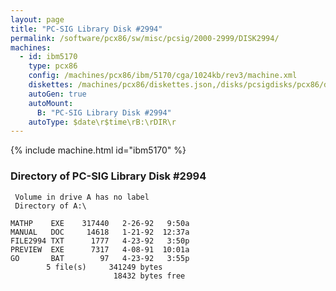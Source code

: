 ```yaml
---
layout: page
title: "PC-SIG Library Disk #2994"
permalink: /software/pcx86/sw/misc/pcsig/2000-2999/DISK2994/
machines:
  - id: ibm5170
    type: pcx86
    config: /machines/pcx86/ibm/5170/cga/1024kb/rev3/machine.xml
    diskettes: /machines/pcx86/diskettes.json,/disks/pcsigdisks/pcx86/diskettes.json
    autoGen: true
    autoMount:
      B: "PC-SIG Library Disk #2994"
    autoType: $date\r$time\rB:\rDIR\r
---
```


{% include machine.html id="ibm5170" %}

### Directory of PC-SIG Library Disk #2994

     Volume in drive A has no label
     Directory of A:\

    MATHP    EXE    317440   2-26-92   9:50a
    MANUAL   DOC     14618   1-21-92  12:37a
    FILE2994 TXT      1777   4-23-92   3:50p
    PREVIEW  EXE      7317   4-08-91  10:01a
    GO       BAT        97   4-23-92   3:55p
            5 file(s)     341249 bytes
                           18432 bytes free
